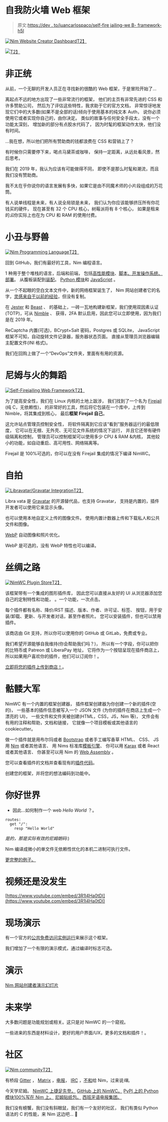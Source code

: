 # 自我防火墙 Web 框架

> 原文:[https://dev . to/juancarlospaco/self-fire jailing-we B- framework-h5l](https://dev.to/juancarlospaco/self-firejailing-web-framework-h5l)

[![](../Images/7ebf2952d64f0df653fa755fb0898e0d.png "Nim Website Creator Dashboard")T2】](https://res.cloudinary.com/practicaldev/image/fetch/s--AGbwtaxW--/c_limit%2Cf_auto%2Cfl_progressive%2Cq_auto%2Cw_880/https://raw.githubusercontent.com/ThomasTJdev/nim_websitecreator/master/docs/nimwc_design.jpg)

[![](../Images/b04b914fa42ebbfffa843f600ce36a20.png)T2】](https://res.cloudinary.com/practicaldev/image/fetch/s--iTFsCzb3--/c_limit%2Cf_auto%2Cfl_progressive%2Cq_auto%2Cw_880/https://raw.githubusercontent.com/ThomasTJdev/nim_websitecreator/master/docs/nimwc-editor-summer.png)

# [](#the-nonconformism)非正统

从前，一个无聊的开发人员正在寻找新的很酷的 Web 框架，于是冒险开始了...

离起点不远的地方出现了一些非常流行的框架，
他们的主页有非常先进的 CSS 和许多赞助公司，
然后为了评估这些特性，我求助于它的官方文档，
非常惊讶地发现它们中的大多数(如果不是全部的话)倾向于使用基本的纯文本 Auth，
说你必须使用它或者实现你自己的，由你决定。
类似的故事与任何安全手段太，没有一个功能太深刻，
增加新的部分有点胶水代码了，
因为时髦的框架动作太快，他们没有时间。

...我在想，所以他们把所有赞助商的钱都浪费在 CSS 和营销上了？

有时候你只需要停下来，喝点马黛茶或咖啡，
保持一定距离，从远处看风景，然后思考。

我们在 2019 年，我认为应该有可能做得不同，
即使不是那么时髦和潮流，而且我们没有赞助商。

我不太在乎你说你的语言发展有多快，如果它是由不同魔术师的小片段组成的万花筒。

有人说单线程是未来，有人说全局锁是未来，
我们认为你应该能够挤压所有你花钱买的硬件，
现在甚至有 32 个 CPU 核心，树莓派将有 8 个核心，
如果是租来的*云*你实际上也在为 CPU 和 RAM 的使用付费。

# [](#the-jester-and-the-beast)小丑与野兽

[![](../Images/b107ed5bfd8bcbe94c8c7b22ad13ff1e.png "Nim Programming Language")T2】](https://res.cloudinary.com/practicaldev/image/fetch/s--qgUWwjcE--/c_limit%2Cf_auto%2Cfl_progressive%2Cq_auto%2Cw_880/https://raw.githubusercontent.com/ThomasTJdev/nim_websitecreator/master/docs/nim-bad-cat.png)

回到 GitHub，我们有最好的工具，Nim 编程语言。

1 种用于整个堆栈的语言，后端和前端，
包括[高性能模块](https://github.com/sashkavalent/benchmark_languages_fib/blob/master/README.md)、[脚本、开发操作系统、部署](https://nim-lang.org/docs/nims.html)。
从腹板装配到[装配](https://github.com/juancarlospaco/nim-presentation-slides/blob/master/ejemplos/avanzado/assembly/asm_example.nim)。 [Python 模块](https://github.com/yglukhov/nimpy#nimpy-)和 [JavaScript](https://nim-lang.org/docs/backends.html#backends-the-javascript-target) 。

从一个不起眼的空白文本文件中，新的网络框架诞生了，
Nim 网站创建者它的名字，[灵感来自于以前的经验](https://tonsky.me/blog/disenchantment/)，但没有复制。

在 [Jester](https://github.com/dom96/jester) 和 [Beast](https://github.com/dom96/httpbeast) 、
的基础上，一砖一瓦地构建新框架，我们使用双因素认证(TOTP)，可从 [Nimble](http://nimble.directory) 、
获得，2FA 默认启用，因此您可以立即使用，因为我们是在 2019 年。

ReCaptcha 内置(可选)，BCrypt+Salt 密码，Postgres 或 SQLite，
JavaScript 框架不可知，自动旋转文件记录器，服务器状态页面。
直接从管理员浏览器编辑主配置文件(INI 格式)。

我们在回购上做了一个“DevOps”文件夹，里面有有用的资源。

# [](#the-dance-of-nim-and-fire)尼姆与火的舞蹈

[![](../Images/bb2e15645d3c4b596ad2fd170b40090c.png "Self-Firejailing Web Framework")T2】](https://res.cloudinary.com/practicaldev/image/fetch/s--cx9_L3x0--/c_limit%2Cf_auto%2Cfl_progressive%2Cq_auto%2Cw_880/https://raw.githubusercontent.com/ThomasTJdev/nim_websitecreator/master/docs/nimwc-firejail0.png)

为了提高安全性，我们在 Linux 内核的土地上跋涉，
我们找到了一个名为 [Firejail](https://firejail.wordpress.com) (纯 C，无依赖性)，
的非常好的工具，然后将它包装在一个库中，上传到 Nimble，将其集成到核心，
最后**框架 Firejail 自己**。

这允许站点管理员控制安全性，
将软件隔离到它应该“看到”服务器运行的最低限度，
它可以在无根、无外壳、无可见文件系统的情况下运行，
并且它还带有硬件级隔离和控制，
管理员可以控制框架可以使用多少 CPU & RAM &内核，
其他较小的功能，如自动重启、高可用性、网络隔离等。

Firejail 是 100%可选的，你可以在没有 Firejail 集成的情况下编译 NimWC。

# [](#selfie)自拍

[![](../Images/d4c37e0165128259615aea38da700bc4.png "Libravatar/Gravatar Integration")T2】](https://res.cloudinary.com/practicaldev/image/fetch/s--wf2LkkWu--/c_limit%2Cf_auto%2Cfl_progressive%2Cq_auto%2Cw_880/https://user-images.githubusercontent.com/1189414/53709326-72ef5180-3e16-11e9-944e-8120d6ab2959.png)

Libra vata 是 [Gravatar](https://gravatar.com) 的开源替代品，也支持 Gravatar，
支持是内置的，插件开发者可以使用它来显示头像。

也可以使用本地自定义上传的图像文件。
使用内置计数器上传和下载私人和公共文件和图像。

[WebP](https://caniuse.com/#feat=webp) 自动图像和照片优化。

WebP 是可选的，没有 WebP 特性也可以编译。

# [](#the-silk-road)丝绸之路

[![](../Images/c43b2cd461673c040b6aae8f2163fe7f.png "NimWC Plugin Store")T2】](https://res.cloudinary.com/practicaldev/image/fetch/s--TJEOcl7o--/c_limit%2Cf_auto%2Cfl_progressive%2Cq_auto%2Cw_880/https://raw.githubusercontent.com/ThomasTJdev/nimwc_plugins/master/nimwc-plugin-store.jpg)

该框架带有一个集成的图形插件库，
因此您可以直接从友好的 UI 从浏览器添加您自己的定制特性和功能，
。一个功能，一次点击。

每个插件都有名称、降价/RST 描述、版本、作者、许可证、标签、
按钮，用于安装/卸载、更新、与开发者对话，甚至作者照片。
您可以安装插件，但也可以禁用插件。

该商店由 Git 支持，所以你可以使用你的 GitHub 或 GitLab，免费或专业。

我们希望开源能够自我维持(你会帮助我们吗？)，
所以有一个字段，你可以把你的比特币或 Patreon 或 LiberaPay 地址，
它将作为一个按钮呈现在插件商店上，
所以如果用户喜欢你的插件，他们可以订阅你！。

[立即将您的插件上传到商店！](https://github.com/ThomasTJdev/nimwc_plugins#plugins-for-nim-website-creator-nimwc)。

# [](#army-of-skeletons)骷髅大军

NimWC 有一个内置的框架创建器，
插件框架创建器为你创建一个新的插件(空的)，
一些基本的插件信息被写入一个 JSON 文件
(为你的插件在商店上生成一个漂亮的 UI)，
一些文件和文件夹被创建(HTML，CSS，JS，Nim 等)，
文件会有有用的注释和帮助，文档和链接，
它就像一个项目模板或其他语言的 cookiecutter。

做一个插件就是用布尔玛或者 [Bootstrap](https://getbootstrap.com) 或者手工编写香草 HTML、
CSS、
JS 用 [Nim](https://nim-lang.org/docs/backends.html#backends-the-javascript-target) 或者其他语言、
用 Nims 标准库[模板引擎](https://nim-lang.org/docs/filters.html)、
你可以用 [Karax](https://github.com/pragmagic/karax) 或者 React 或者其他语言、
你甚至可以用 Nim 的 [Web Assembly](https://github.com/2vg/nim-wasm-example) 。

您可以查看插件的文档并查看现有的[插件代码](https://github.com/ThomasTJdev/nimwc_plugins#available-plugins)。

创建您的框架，并将您的想法编码到功能中。

# [](#hello-world)你好世界

*   因此...如何制作一个 web *Hello World* ？。

```
routes:
  get "/":
    resp "Hello World" 
```

*是的，那是实际有效的尼姆朗码*:)

Nim 编译成微小的单文件无依赖性优化的本机二进制可执行文件。

[更完整的例子。](https://github.com/juancarlospaco/nim-presentation-slides/blob/master/ejemplos/basico/jester/hello_web_3.nim#L38)

# [](#video-or-didnt-happen)视频还是没发生

[https://www.youtube.com/embed/3R1l4Ha0tDI](https://www.youtube.com/embed/3R1l4Ha0tDI)

# [](#live-demo)现场演示

有一个官方的[公共免费访问实例运行](https://nimwc.org/login)来展示这个框架。

我们增加了一个有限的演示模式，通过编译时标志可选。

# [](#presentation)演示

[Nim 网站创建者演示幻灯片](http://htmlpreview.github.io/?https://raw.githubusercontent.com/ThomasTJdev/nim_websitecreator/master/docs/nimwc-presentation-presentation.html)

# [](#futurology)未来学

大多数问题是功能规划或相关。这只是对 NimWC 的一个窥视。

一些进来的东西是材料设计，更好的用户界面/UX，更多的文档和插件！。

# [](#community)社区

[![](../Images/cf4c3fcdf935cc5ea28170b939861426.png "Nim community")T2】](https://res.cloudinary.com/practicaldev/image/fetch/s--aw1Z2p4v--/c_limit%2Cf_auto%2Cfl_progressive%2Cq_auto%2Cw_880/https://raw.githubusercontent.com/ThomasTJdev/nim_websitecreator/master/docs/gatas.jpg)

有桥段 [Gitter](https://gitter.im/nim-lang/Nim) ， [Matrix](https://matrix.to/#/#freenode_#nim:matrix.org) ，[电报](https://t.me/nim_lang)， [IRC](irc://freenode.net/nim) ，[不和](https://discord.gg/ezDFDw2)给 Nim，过来说*嗨*。

今天学尼姆。
[NimWC 上捷足先登。](https://nimble.directory/pkg/nimwc)
[GitHub 上的 NimWC。](https://github.com/ThomasTJdev/nim_websitecreator#features)
[PyPI 上的 Python 模块](https://pypi.org/project/faster_than_csv/)[100%写在 Nim 上。](https://pypi.org/project/faster_than_walk/)
[尼姆贴纸包。](https://t.me/addstickers/nimlang)
[西班牙语电报集团。](https://t.me/NimArgentina)

我们没有螃蟹，我们没有斜眼鼠，我们有一个友好的社区，
我们有类似 Python 语法的 C 的性能，来 Nim 这边吧...
👑